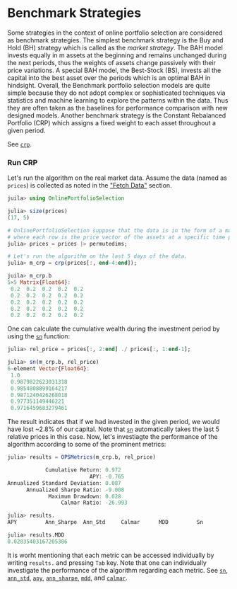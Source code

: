 # Benchmark Strategies
Some strategies in the context of online portfolio selection are considered as benchmark strategies. The simplest benchmark strategy is the Buy and Hold (BH) strategy which is called as the *market strategy*. The BAH model invests equally in m assets at the beginning and remains unchanged during the next periods, thus the weights of assets change passively with their price variations. A special BAH model, the Best-Stock (BS), invests all the capital into the best asset over the periods which is an optimal BAH in hindsight. Overall, the Benchmark portfolio selection models are quite simple because they do not adopt complex or sophisticated techniques via statistics and machine learning to explore the patterns within the data. Thus they are often taken as the baselines for performance comparison with new designed models. Another benchmark strategy is the Constant Rebalanced Portfolio (CRP) which assigns a fixed weight to each asset throughout a given period.

See [`crp`](@ref).

### Run CRP
Let's run the algorithm on the real market data. Assume the data (named as `prices`) is collected as noted in the ["Fetch Data"](@ref) section.

```julia
juila> using OnlinePortfolioSelection

julia> size(prices)
(17, 5)

# OnlinePortfolioSelection suppose that the data is in the form of a matrix
# where each row is the price vector of the assets at a specific time period.
julia> prices = prices |> permutedims;

# Let's run the algorithm on the last 5 days of the data.
julia> m_crp = crp(prices[:, end-4:end]);

juila> m_crp.b
5×5 Matrix{Float64}:
 0.2  0.2  0.2  0.2  0.2
 0.2  0.2  0.2  0.2  0.2
 0.2  0.2  0.2  0.2  0.2
 0.2  0.2  0.2  0.2  0.2
 0.2  0.2  0.2  0.2  0.2
```

One can calculate the cumulative wealth during the investment period by using the [`sn`](@ref) function:

```julia
julia> rel_price = prices[:, 2:end] ./ prices[:, 1:end-1];

julia> sn(m_crp.b, rel_price)
6-element Vector{Float64}:
 1.0
 0.9879822623031318
 0.9854808899164217
 0.9871240426268018
 0.977351149446221
 0.9716459683279461
```

The result indicates that if we had invested in the given period, we would have lost ~2.8% of our capital. Note that [`sn`](@ref) automatically takes the last 5 relative prices in this case.
Now, let's investiagte the performance of the algorithm according to some of the prominent metrics:

```julia
julia> results = OPSMetrics(m_crp.b, rel_price)

            Cumulative Return: 0.972
                          APY: -0.765
Annualized Standard Deviation: 0.087
      Annualized Sharpe Ratio: -9.008
             Maximum Drawdown: 0.028
                 Calmar Ratio: -26.993

julia> results.
APY         Ann_Sharpe  Ann_Std     Calmar      MDD         Sn

julia> results.MDD
0.02835403167205386
```

It is worht mentioning that each metric can be accessed individually by writing `results.` and pressing `Tab` key. Note that one can individually investigate the performance of the algorithm regarding each metric. See [`sn`](@ref), [`ann_std`](@ref), [`apy`](@ref), [`ann_sharpe`](@ref), [`mdd`](@ref), and [`calmar`](@ref).